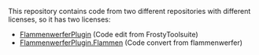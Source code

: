 This repository contains code from two different repositories with different licenses, so it has two licenses:
- [FlammenwerferPlugin](/FlammenwerferPlugin/LICENSE.md) (Code edit from FrostyToolsuite)
- [FlammenwerferPlugin.Flammen](/FlammenwerferPlugin.Flammen/LICENSE) (Code convert from flammenwerfer)
